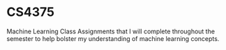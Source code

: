 # CS4375
Machine Learning Class
 Assignments that I will complete throughout the semester to help bolster my understanding of machine learning concepts.
